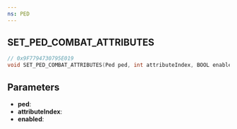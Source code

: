 ```yaml
---
ns: PED
---
```

## SET_PED_COMBAT_ATTRIBUTES

```c
// 0x9F7794730795E019
void SET_PED_COMBAT_ATTRIBUTES(Ped ped, int attributeIndex, BOOL enabled);
```

## Parameters
* **ped**:
* **attributeIndex**:
* **enabled**:

